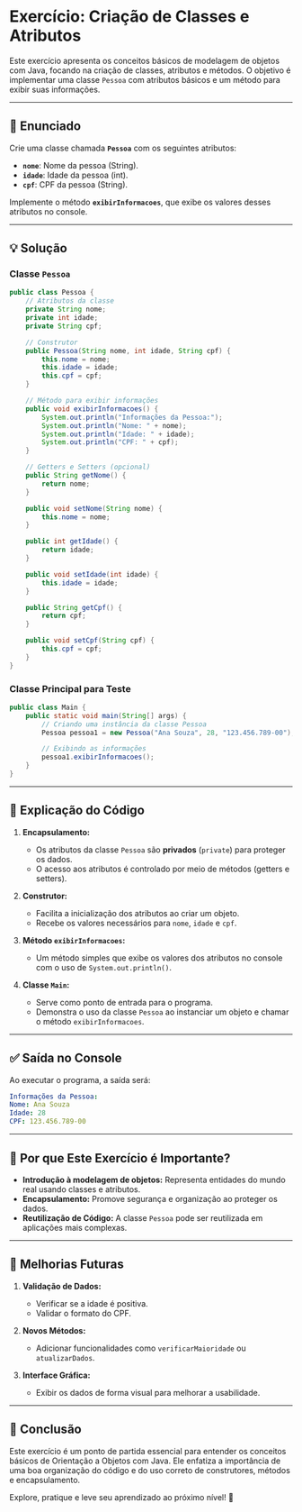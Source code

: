 # **Exercício: Criação de Classes e Atributos**

Este exercício apresenta os conceitos básicos de modelagem de objetos com Java, focando na criação de classes, atributos e métodos. O objetivo é implementar uma classe `Pessoa` com atributos básicos e um método para exibir suas informações.

---

## 📝 **Enunciado**

Crie uma classe chamada **`Pessoa`** com os seguintes atributos:

- **`nome`**: Nome da pessoa (String).
- **`idade`**: Idade da pessoa (int).
- **`cpf`**: CPF da pessoa (String).

Implemente o método **`exibirInformacoes`**, que exibe os valores desses atributos no console.

---

## 💡 **Solução**

### **Classe `Pessoa`**

```java
public class Pessoa {
    // Atributos da classe
    private String nome;
    private int idade;
    private String cpf;

    // Construtor
    public Pessoa(String nome, int idade, String cpf) {
        this.nome = nome;
        this.idade = idade;
        this.cpf = cpf;
    }

    // Método para exibir informações
    public void exibirInformacoes() {
        System.out.println("Informações da Pessoa:");
        System.out.println("Nome: " + nome);
        System.out.println("Idade: " + idade);
        System.out.println("CPF: " + cpf);
    }

    // Getters e Setters (opcional)
    public String getNome() {
        return nome;
    }

    public void setNome(String nome) {
        this.nome = nome;
    }

    public int getIdade() {
        return idade;
    }

    public void setIdade(int idade) {
        this.idade = idade;
    }

    public String getCpf() {
        return cpf;
    }

    public void setCpf(String cpf) {
        this.cpf = cpf;
    }
}
```

### **Classe Principal para Teste**

```java
public class Main {
    public static void main(String[] args) {
        // Criando uma instância da classe Pessoa
        Pessoa pessoa1 = new Pessoa("Ana Souza", 28, "123.456.789-00");

        // Exibindo as informações
        pessoa1.exibirInformacoes();
    }
}
```

---

## 📖 **Explicação do Código**

1. **Encapsulamento:**
    - Os atributos da classe `Pessoa` são **privados** (`private`) para proteger os dados.
    - O acesso aos atributos é controlado por meio de métodos (getters e setters).

2. **Construtor:**
    - Facilita a inicialização dos atributos ao criar um objeto.
    - Recebe os valores necessários para `nome`, `idade` e `cpf`.

3. **Método `exibirInformacoes`:**
    - Um método simples que exibe os valores dos atributos no console com o uso de `System.out.println()`.

4. **Classe `Main`:**
    - Serve como ponto de entrada para o programa.
    - Demonstra o uso da classe `Pessoa` ao instanciar um objeto e chamar o método `exibirInformacoes`.

---

## ✅ **Saída no Console**

Ao executar o programa, a saída será:

```yaml
Informações da Pessoa:
Nome: Ana Souza
Idade: 28
CPF: 123.456.789-00
```

---

## 🚀 **Por que Este Exercício é Importante?**

- **Introdução à modelagem de objetos:** Representa entidades do mundo real usando classes e atributos.
- **Encapsulamento:** Promove segurança e organização ao proteger os dados.
- **Reutilização de Código:** A classe `Pessoa` pode ser reutilizada em aplicações mais complexas.

---

## 🔧 **Melhorias Futuras**

1. **Validação de Dados:**
    - Verificar se a idade é positiva.
    - Validar o formato do CPF.

2. **Novos Métodos:**
    - Adicionar funcionalidades como `verificarMaioridade` ou `atualizarDados`.

3. **Interface Gráfica:**
    - Exibir os dados de forma visual para melhorar a usabilidade.

---

## 🌟 **Conclusão**

Este exercício é um ponto de partida essencial para entender os conceitos básicos de Orientação a Objetos com Java. Ele enfatiza a importância de uma boa organização do código e do uso correto de construtores, métodos e encapsulamento.

Explore, pratique e leve seu aprendizado ao próximo nível! 🎯